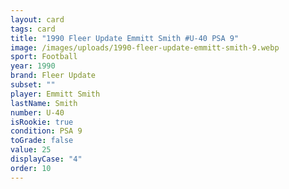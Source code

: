 ```yaml
---
layout: card
tags: card
title: "1990 Fleer Update Emmitt Smith #U-40 PSA 9"
image: /images/uploads/1990-fleer-update-emmitt-smith-9.webp
sport: Football
year: 1990
brand: Fleer Update
subset: ""
player: Emmitt Smith
lastName: Smith
number: U-40
isRookie: true
condition: PSA 9
toGrade: false
value: 25
displayCase: "4"
order: 10
---
```

